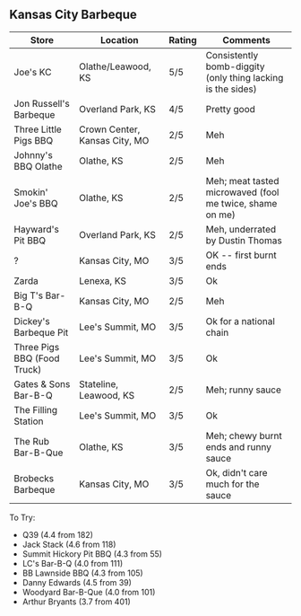 ## Kansas City Barbeque

| Store | Location | Rating | Comments |
|-------|----------|--------|----------|
| Joe's KC | Olathe/Leawood, KS | 5/5 | Consistently bomb-diggity (only thing lacking is the sides) |
| Jon Russell's Barbeque | Overland Park, KS | 4/5 | Pretty good |
| Three Little Pigs BBQ | Crown Center, Kansas City, MO | 2/5 | Meh |
| Johnny's BBQ Olathe | Olathe, KS | 2/5 | Meh |
| Smokin' Joe's BBQ | Olathe, KS | 2/5 | Meh; meat tasted microwaved (fool me twice, shame on me) |
| Hayward's Pit BBQ | Overland Park, KS | 2/5 | Meh, underrated by Dustin Thomas |
| ? | Kansas City, MO | 3/5 | OK -- first burnt ends |
| Zarda | Lenexa, KS | 3/5 | Ok |
| Big T's Bar-B-Q | Kansas City, MO | 2/5 | Meh |
| Dickey's Barbeque Pit | Lee's Summit, MO | 3/5 | Ok for a national chain | 
| Three Pigs BBQ (Food Truck) | Lee's Summit, MO | 3/5 | Ok |
| Gates & Sons Bar-B-Q | Stateline, Leawood, KS | 2/5 | Meh; runny sauce |
| The Filling Station | Lee's Summit, MO | 3/5 | Ok |
| The Rub Bar-B-Que | Olathe, KS | 3/5 | Meh; chewy burnt ends and runny sauce |
| Brobecks Barbeque | Kansas City, MO | 3/5 | Ok, didn't care much for the sauce |

To Try:
- Q39 (4.4 from 182)
- Jack Stack (4.6 from 118)
- Summit Hickory Pit BBQ (4.3 from 55)
- LC's Bar-B-Q (4.0 from 111)
- BB Lawnside BBQ (4.3 from 105)
- Danny Edwards (4.5 from 39)
- Woodyard Bar-B-Que (4.0 from 101)
- Arthur Bryants (3.7 from 401)
